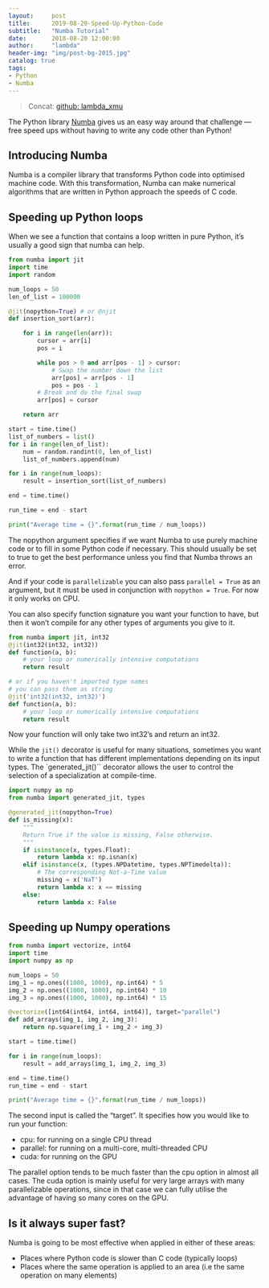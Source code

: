 ```yaml
---
layout:     post
title:      2019-08-20-Speed-Up-Python-Code
subtitle:   "Numba Tutorial"
date:       2018-08-20 12:00:00
author:     "lambda"
header-img: "img/post-bg-2015.jpg"
catalog: true
tags:
- Python
- Numba
---
```


> Concat: [github: lambda_xmu](https://github.com/lambda-xmu)

The Python library [Numba](http://numba.pydata.org/numba-doc/latest/index.html) gives us an easy way around that challenge — free speed ups without having to write any code other than Python!

## Introducing Numba
Numba is a compiler library that transforms Python code into optimised machine code. With this transformation, Numba can make numerical algorithms that are written in Python approach the speeds of C code.

## Speeding up Python loops
When we see a function that contains a loop written in pure Python, it’s usually a good sign that numba can help.
``` python
from numba import jit
import time
import random

num_loops = 50
len_of_list = 100000

@jit(nopython=True) # or @njit
def insertion_sort(arr):

    for i in range(len(arr)):
        cursor = arr[i]
        pos = i

        while pos > 0 and arr[pos - 1] > cursor:
            # Swap the number down the list
            arr[pos] = arr[pos - 1]
            pos = pos - 1
        # Break and do the final swap
        arr[pos] = cursor

    return arr

start = time.time()
list_of_numbers = list()
for i in range(len_of_list):
    num = random.randint(0, len_of_list)
    list_of_numbers.append(num)

for i in range(num_loops):
    result = insertion_sort(list_of_numbers)

end = time.time()

run_time = end - start

print("Average time = {}".format(run_time / num_loops))
```
The nopython argument specifies if we want Numba to use purely machine code or to fill in some Python code if necessary. This should usually be set to true to get the best performance unless you find that Numba throws an error.

And if your code is `parallelizable` you can also pass `parallel = True` as an argument, but it must be used in conjunction with `nopython = True`. For now it only works on CPU.

You can also specify function signature you want your function to have, but then it won’t compile for any other types of arguments you give to it.
```python
from numba import jit, int32
@jit(int32(int32, int32))
def function(a, b):
    # your loop or numerically intensive computations
    return result

# or if you haven't imported type names
# you can pass them as string
@jit('int32(int32, int32)')
def function(a, b):
    # your loop or numerically intensive computations
    return result
```
Now your function will only take two int32’s and return an int32.

While the `jit()` decorator is useful for many situations, sometimes you want to write a function that has different implementations depending on its input types. The `generated_jit()`` decorator allows the user to control the selection of a specialization at compile-time.
```python
import numpy as np
from numba import generated_jit, types

@generated_jit(nopython=True)
def is_missing(x):
    """
    Return True if the value is missing, False otherwise.
    """
    if isinstance(x, types.Float):
        return lambda x: np.isnan(x)
    elif isinstance(x, (types.NPDatetime, types.NPTimedelta)):
        # The corresponding Not-a-Time value
        missing = x('NaT')
        return lambda x: x == missing
    else:
        return lambda x: False
```

## Speeding up Numpy operations
```python
from numba import vectorize, int64
import time
import numpy as np

num_loops = 50
img_1 = np.ones((1000, 1000), np.int64) * 5
img_2 = np.ones((1000, 1000), np.int64) * 10
img_3 = np.ones((1000, 1000), np.int64) * 15

@vectorize([int64(int64, int64, int64)], target="parallel")
def add_arrays(img_1, img_2, img_3):
    return np.square(img_1 + img_2 + img_3)

start = time.time()

for i in range(num_loops):
    result = add_arrays(img_1, img_2, img_3)

end = time.time()
run_time = end - start

print("Average time = {}".format(run_time / num_loops))
```

The second input is called the “target”. It specifies how you would like to run your function:
- cpu: for running on a single CPU thread
- parallel: for running on a multi-core, multi-threaded CPU
- cuda: for running on the GPU

The parallel option tends to be much faster than the cpu option in almost all cases. The cuda option is mainly useful for very large arrays with many parallelizable operations, since in that case we can fully utilise the advantage of having so many cores on the GPU.

## Is it always super fast?
Numba is going to be most effective when applied in either of these areas:
- Places where Python code is slower than C code (typically loops)
- Places where the same operation is applied to an area (i.e the same operation on many elements)

